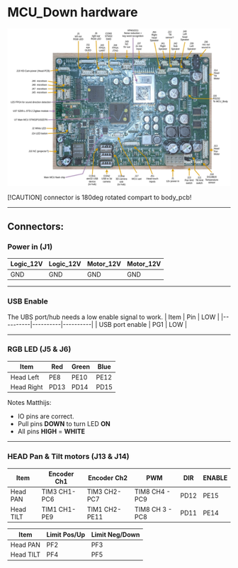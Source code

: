 # MCU_Down hardware
![MCU_Head_connectors](../docs/MCU_Head_connectors.png)

[!CAUTION]
connector is 180deg rotated compart to body_pcb! 

---
## Connectors:
### Power in (J1)
|   Logic_12V  |   Logic_12V  |   Motor_12V  |   Motor_12V  |
|----------|----------|----------|----------|
|   GND  |   GND  |   GND  |   GND  |

---
### USB Enable
The UBS port/hub needs a low enable signal to work.
|   Item |   Pin  |   LOW  |
|----------|----------|----------|
|   USB port enable  |   PG1  |   LOW  |

---
### RGB LED (J5 & J6)

|  Item        |      Red  |   Green  |   Blue  |
|----------|----------|----------|----------|
| Head Left  |   PE8  |   PE10  |   PE12  |
| Head Right |   PD13  |   PD14  |   PD15  |

Notes Matthijs:
* IO pins are correct.
* Pull pins **DOWN** to turn LED **ON**
* All pins **HIGH** = **WHITE**

---

### HEAD Pan & Tilt motors (J13 & J14)

|  Item     | Encoder Ch1  |   Encoder Ch2  |   PWM | DIR | ENABLE|
|---------- |-------------|----------|----------|---------|----------|
| Head PAN  | TIM3 CH1-PC6  | TIM3 CH2-PC7    |  TIM8 CH4 - PC9   | PD12 | PE15|
| Head TILT | TIM1 CH1-PE9    |TIM1 CH2-PE11  |TIM8 CH 3 - PC8|  PD11   | PE14| 


|  Item     | Limit Pos/Up  |  Limit Neg/Down  |
|---------- |-------------|----------|
| Head PAN  |  PF2 |  PF3  | 
| Head TILT | PF4 | PF5 |




